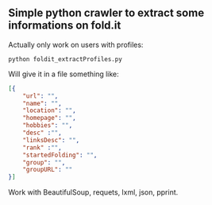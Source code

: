 ## Simple python crawler to extract some informations on fold.it 

Actually only work on users with profiles:  

```
python foldit_extractProfiles.py
```

Will give it in a file something like:
```JSON
[{
    "url": "",
    "name": "",
    "location": "",
    "homepage": "",
    "hobbies": "",
    "desc" :"",
    "linksDesc": "",
    "rank" :"",
    "startedFolding": "",
    "group": "",
    "groupURL": ""
}]
```
  
Work with BeautifulSoup, requets, lxml, json, pprint.